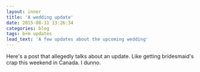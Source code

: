 ```yaml
---
layout: inner
title: 'A wedding update'
date: 2015-08-31 13:26:34
categories: blog
tags: b+m updates
lead_text: 'A few updates about the upcoming wedding'
---
```



Here's a post that allegedly talks about an update. Like getting bridesmaid's crap this weekend in Canada. I dunno.

